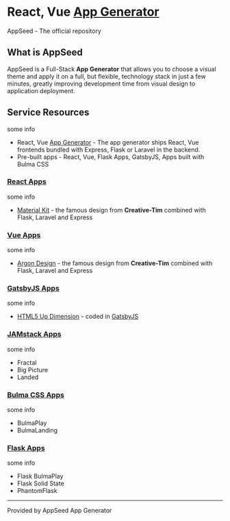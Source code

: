 # React, Vue [App Generator](https://appseed.us/) 
AppSeed - The official repository

## What is AppSeed
AppSeed is a Full-Stack **App Generator** that allows you to choose a visual theme and apply it on a full, but flexible, technology stack in just a few minutes, greatly improving development time from visual design to application deployment.

## Service Resources
some info 
- React, Vue [App Generator](https://appseed.us/app-generator) - The app generator ships React, Vue frontends bundled with Express, Flask or Laravel in the backend. 
- Pre-built apps - React, Vue, Flask Apps, GatsbyJS, Apps built with Bulma CSS


### [React Apps](https://appseed.us/apps/react)
some info 
- [Material Kit](https://www.creative-tim.com/product/material-kit) - the famous design from **Creative-Tim** combined with Flask, Laravel and Express

### [Vue Apps](https://appseed.us/apps/vuejs)
some info 
- [Argon Design](https://www.creative-tim.com/product/argon-design-system) - the famous design from **Creative-Tim** combined with Flask, Laravel and Express

### [GatsbyJS Apps](https://appseed.us/apps/gatsbyjs)
some info 
- [HTML5 Up Dimension](https://html5up.net/dimension) - coded in [GatsbyJS](https://www.gatsbyjs.org/)

### [JAMstack Apps](https://appseed.us/apps/jamstack)
some info 
- Fractal 
- Big Picture 
- Landed

### [Bulma CSS Apps](https://appseed.us/apps/bulma-css)
some info 
- BulmaPlay 
- BulmaLanding 

### [Flask Apps](https://appseed.us/apps/bulma-css)
some info 
- Flask BulmaPlay 
- Flask Solid State
- PhantomFlask


---
Provided by AppSeed App Generator




